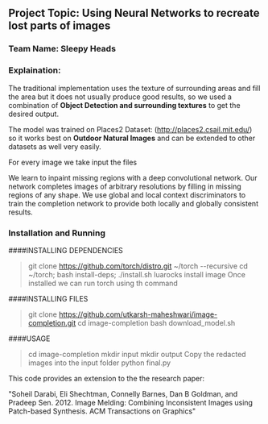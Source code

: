 ## Project Topic: Using Neural Networks to recreate lost parts of images
### Team Name: Sleepy Heads

### Explaination:

The traditional implementation uses the texture of surrounding areas and fill the area but it does not usually produce good results, so we used a combination of **Object Detection and surrounding textures** to get the desired output.

The model was trained on Places2 Dataset: (http://places2.csail.mit.edu/) so it works best on **Outdoor Natural Images** and can be extended to other datasets as well very easily.

For every image we take input the files 

We learn to inpaint missing regions with a deep convolutional network. Our network completes images of arbitrary resolutions by filling in missing regions of any shape. We use global and local context discriminators to train the completion network to provide both locally and globally consistent results.

### Installation and Running

####INSTALLING DEPENDENCIES
>git clone https://github.com/torch/distro.git ~/torch --recursive
>cd ~/torch; bash install-deps;
>./install.sh
>luarocks install image
Once installed we can run torch using th command


####INSTALLING FILES 
>git clone https://github.com/utkarsh-maheshwari/image-completion.git
>cd image-completion
>bash download_model.sh

####USAGE 
>cd image-completion
>mkdir input
>mkdir output
Copy the redacted images into the input folder
>python final.py

This code provides an extension to the the research paper:

  "Soheil Darabi, Eli Shechtman, Connelly Barnes, Dan B Goldman, and Pradeep Sen.
2012. Image Melding: Combining Inconsistent Images using Patch-based Synthesis.
ACM Transactions on Graphics"